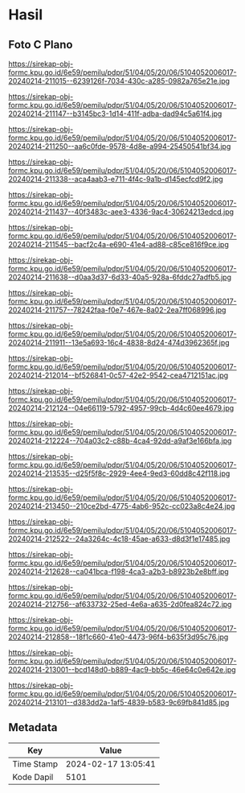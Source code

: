 # Hasil

## Foto C Plano

https://sirekap-obj-formc.kpu.go.id/6e59/pemilu/pdpr/51/04/05/20/06/5104052006017-20240214-211015--6239126f-7034-430c-a285-0982a765e21e.jpg

https://sirekap-obj-formc.kpu.go.id/6e59/pemilu/pdpr/51/04/05/20/06/5104052006017-20240214-211147--b3145bc3-1d14-411f-adba-dad94c5a61f4.jpg

https://sirekap-obj-formc.kpu.go.id/6e59/pemilu/pdpr/51/04/05/20/06/5104052006017-20240214-211250--aa6c0fde-9578-4d8e-a994-25450541bf34.jpg

https://sirekap-obj-formc.kpu.go.id/6e59/pemilu/pdpr/51/04/05/20/06/5104052006017-20240214-211338--aca4aab3-e711-4f4c-9a1b-d145ecfcd9f2.jpg

https://sirekap-obj-formc.kpu.go.id/6e59/pemilu/pdpr/51/04/05/20/06/5104052006017-20240214-211437--40f3483c-aee3-4336-9ac4-30624213edcd.jpg

https://sirekap-obj-formc.kpu.go.id/6e59/pemilu/pdpr/51/04/05/20/06/5104052006017-20240214-211545--bacf2c4a-e690-41e4-ad88-c85ce816f9ce.jpg

https://sirekap-obj-formc.kpu.go.id/6e59/pemilu/pdpr/51/04/05/20/06/5104052006017-20240214-211638--d0aa3d37-6d33-40a5-928a-6fddc27adfb5.jpg

https://sirekap-obj-formc.kpu.go.id/6e59/pemilu/pdpr/51/04/05/20/06/5104052006017-20240214-211757--78242faa-f0e7-467e-8a02-2ea7ff068996.jpg

https://sirekap-obj-formc.kpu.go.id/6e59/pemilu/pdpr/51/04/05/20/06/5104052006017-20240214-211911--13e5a693-16c4-4838-8d24-474d3962365f.jpg

https://sirekap-obj-formc.kpu.go.id/6e59/pemilu/pdpr/51/04/05/20/06/5104052006017-20240214-212014--bf526841-0c57-42e2-9542-cea4712151ac.jpg

https://sirekap-obj-formc.kpu.go.id/6e59/pemilu/pdpr/51/04/05/20/06/5104052006017-20240214-212124--04e66119-5792-4957-99cb-4d4c60ee4679.jpg

https://sirekap-obj-formc.kpu.go.id/6e59/pemilu/pdpr/51/04/05/20/06/5104052006017-20240214-212224--704a03c2-c88b-4ca4-92dd-a9af3e166bfa.jpg

https://sirekap-obj-formc.kpu.go.id/6e59/pemilu/pdpr/51/04/05/20/06/5104052006017-20240214-213535--d25f5f8c-2929-4ee4-9ed3-60dd8c42f118.jpg

https://sirekap-obj-formc.kpu.go.id/6e59/pemilu/pdpr/51/04/05/20/06/5104052006017-20240214-213450--210ce2bd-4775-4ab6-952c-cc023a8c4e24.jpg

https://sirekap-obj-formc.kpu.go.id/6e59/pemilu/pdpr/51/04/05/20/06/5104052006017-20240214-212522--24a3264c-4c18-45ae-a633-d8d3f1e17485.jpg

https://sirekap-obj-formc.kpu.go.id/6e59/pemilu/pdpr/51/04/05/20/06/5104052006017-20240214-212628--ca041bca-f198-4ca3-a2b3-b8923b2e8bff.jpg

https://sirekap-obj-formc.kpu.go.id/6e59/pemilu/pdpr/51/04/05/20/06/5104052006017-20240214-212756--af633732-25ed-4e6a-a635-2d0fea824c72.jpg

https://sirekap-obj-formc.kpu.go.id/6e59/pemilu/pdpr/51/04/05/20/06/5104052006017-20240214-212858--18f1c660-41e0-4473-96f4-b635f3d95c76.jpg

https://sirekap-obj-formc.kpu.go.id/6e59/pemilu/pdpr/51/04/05/20/06/5104052006017-20240214-213001--bcd148d0-b889-4ac9-bb5c-46e64c0e642e.jpg

https://sirekap-obj-formc.kpu.go.id/6e59/pemilu/pdpr/51/04/05/20/06/5104052006017-20240214-213101--d383dd2a-1af5-4839-b583-9c69fb841d85.jpg


## Metadata

| Key        | Value               |
| ---------- | ------------------- |
| Time Stamp | 2024-02-17 13:05:41 |
| Kode Dapil | 5101                |




